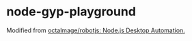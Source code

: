node-gyp-playground
===================
Modified from [octalmage/robotjs: Node.js Desktop Automation.](https://github.com/octalmage/robotjs)

